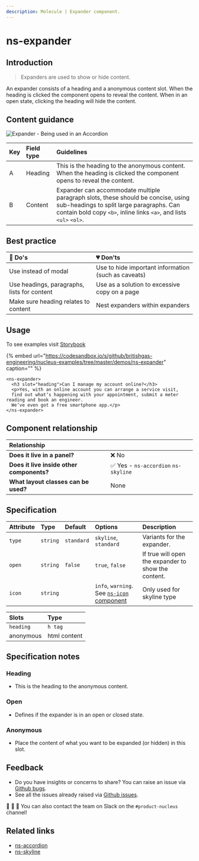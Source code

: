 ```yaml
---
description: Molecule | Expander component.
---
```


# ns-expander

## Introduction

> Expanders are used to show or hide content.

An expander consists of a heading and a anonymous content slot.  When the heading is clicked the component opens to reveal the content. When in an open state, clicking the heading will hide the content.

## Content guidance

![Expander - Being used in an Accordion](https://user-images.githubusercontent.com/45626534/75039379-7315b080-54b0-11ea-9816-8b679a290a19.png)

| Key | Field type | Guidelines |
| :--- | :--- | :--- |
| A | Heading | This is the heading to the anonymous content. When the heading is clicked the component opens to reveal the content.   |
| B | Content | Expander can accommodate multiple paragraph slots, these should be concise, using sub-headings to split large paragraphs. Can contain bold copy `<b>`, inline links `<a>`, and lists `<ul>` `<ol>`. |

## Best practice

| 💚 Do's | 💔 Don'ts |
| :--- | :--- |
| Use instead of modal | Use to hide important information (such as caveats) |
| Use headings, paragraphs, lists for content | Use as a solution to excessive copy on a page |
| Make sure heading relates to content | Nest expanders within expanders |

## Usage

To see examples visit [Storybook](https://britishgas.co.uk/nucleus/demo/index.html?path=/story/ns-expander--expander)

{% embed url="https://codesandbox.io/s/github/britishgas-engineering/nucleus-examples/tree/master/demos/ns-expander" caption="" %}

```markup
<ns-expander>
  <h3 slot="heading">Can I manage my account online?</h3>
  <p>Yes, with an online account you can arrange a service visit,
  find out whatʼs happening with your appointment, submit a meter reading and book an engineer.
  Weʼve even got a free smartphone app.</p>
</ns-expander>
```

## Component relationship

|  **Relationship**  |  |
| :--- | :--- |
| **Does it live in a panel?** | ❌ No |
| **Does it live inside other components?** |  ✅ Yes -  `ns-accordion` `ns-skyline` |
| **What layout classes can be used?**  | None |

## Specification

| Attribute | Type | Default   | Options   | Description |
| :--- | :--- | :--- | :--- | :--- |
| `type` | `string` | `standard` | `skyline`, `standard` | Variants for the expander. |
| `open` | `string` | `false` | `true`, `false` | If true will open the expander to show the content. |
| `icon` | `string` |  | `info`, `warning`. See [`ns-icon` component](https://britishgas.design/components/ns-icon) | Only used for skyline type |

| Slots | Type |
| :--- | :--- |
| `heading` | `h tag`      |
| anonymous | html content |

## Specification notes

### Heading

* This is the heading to the anonymous content.

### Open

* Defines if the expander is in an open or closed state.

### Anonymous

* Place the content of what you want to be expanded (or hidden) in this slot.

## Feedback

* Do you have insights or concerns to share? You can raise an issue via [Github bugs](https://github.com/ConnectedHomes/nucleus/issues/new?assignees=&labels=Bug&template=a--bug-report.md&title=[bug]%20[ns-expander]).
* See all the issues already raised via [Github issues](https://github.com/connectedHomes/nucleus/issues?utf8=%E2%9C%93&q=is%3Aopen+is%3Aissue+label%3ABug+[ns-expander]).

💩 🎉 🦄 You can also contact the team on Slack on the `#product-nucleus` channel!

## Related links

* [ns-accordion](https://docs.britishgas.design/components/ns-accordion)
* [ns-skyline](https://docs.britishgas.design/components/ns-skyline)
